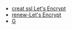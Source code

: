 * [creat ssl Let's Encrypt](https://gist.github.com/NguyenThaiHoc/1d0eee9429325c3c63eac349662368bb) 
* [renew-Let's Encrypt](https://gist.github.com/NguyenThaiHoc/ad6c7ee98f3a769d35e281f6090beeed)
* [G](https://gist.github.com/NguyenThaiHoc/457265be53636ed6b8d0c3b21f742b50)
